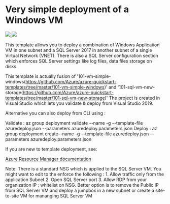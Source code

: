 # Very simple deployment of a Windows VM

<a href="https://portal.azure.com/#create/Microsoft.Template/uri/https%3A%2F%2Fraw.githubusercontent.com%2FAzure%2Fazure-quickstart-templates%2Fmaster%2F101-vm-simple-windows%2Fazuredeploy.json" target="_blank">
    <img src="http://azuredeploy.net/deploybutton.png"/>
</a>
<a href="http://armviz.io/#/?load=https%3A%2F%2Fraw.githubusercontent.com%2FAzure%2Fazure-quickstart-templates%2Fmaster%2F101-vm-simple-windows%2Fazuredeploy.json" target="_blank">
    <img src="http://armviz.io/visualizebutton.png"/>
</a>

This template allows you to deploy a combination of Windows Application VM in one subnet and a SQL Server 2017 in another subnet of a single Virtual Network (VNET). 
There is also a SQL Server configuration section which enforces SQL Server settings like log files, data files storage on disks.

This template is actually fusion of '101-vm-simple-windows(https://github.com/Azure/azure-quickstart-templates/tree/master/101-vm-simple-windows)' and	'101-sql-vm-new-storage(https://github.com/Azure/azure-quickstart-templates/tree/master/101-sql-vm-new-storage)'
The project is created in Visual Studio which lets you validate & deploy from Visual Studio 2019.

Alternative you can also deploy from CLI using :

Validate : az group deployment validate --name <deployment-name> -g <resorce-group> --template-file azuredeploy.json --parameters azuredeploy.parameters.json 
Deploy : az group deployment create--name <deployment-name> -g <resorce-group> --template-file azuredeploy.json --parameters azuredeploy.parameters.json 

If you are new to template deployment, see:

[Azure Resource Manager documentation](https://docs.microsoft.com/azure/azure-resource-manager/)

Note: There is a standard NSG which is applied to the SQL Server VM. You might want to edit to the enforce the following :
	1. Allow traffic only from the application Subnet
	2. Open SQL Server port
	3. Allow RDP from your organization IP : whitelist on NSG. Better option is to remove the Public IP from SQL Server VM and deploy a jumpbox in a new subnet or create a site-to-site VM for mananging SQL Server VM
